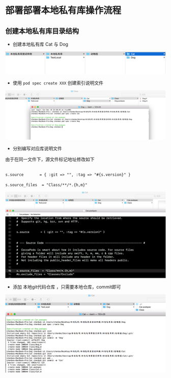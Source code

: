 # 部署部署本地私有库操作流程


## 创建本地私有库目录结构

* 创建本地私有库 Cat 与 Dog

![](Resource/4_1_1.png)

* 使用 `` pod spec create XXX `` 创建索引说明文件

![](Resource/4_1_2.png)


* 分别编写对应库说明文件 


由于在同一文件下，源文件标记地址修改如下

```

s.source       = { :git => "", :tag => "#{s.version}" }

s.source_files  = "Class/**/*.{h,m}"

```

![](Resource/4_1_3.png)


* 添加 本地git代码仓库 ，只需要本地仓库，commit即可


![](Resource/4_1_4.png)

